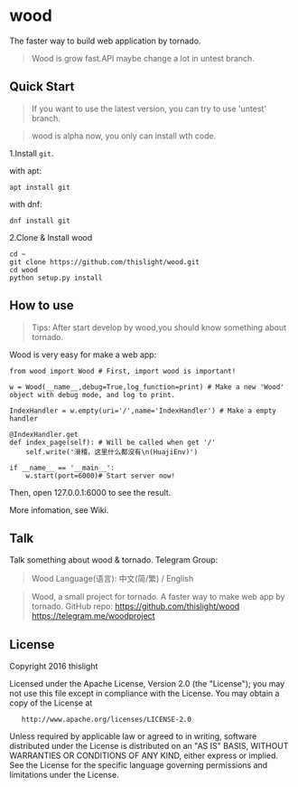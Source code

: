 # wood
The faster way to build web application by tornado.

>Wood is grow fast.API maybe change a lot in untest branch.

## Quick Start
>If you want to use the latest version, you can try to use 'untest' branch.

>wood is alpha now, you only can install wth code.

1.Install `git`.

with apt:
````
apt install git
````

with dnf:
````
dnf install git
````

2.Clone & Install wood
````
cd ~
git clone https://github.com/thislight/wood.git
cd wood
python setup.py install
````

## How to use
>Tips: After start develop by wood,you should know something about tornado.

Wood is very easy for make a web app:

````
from wood import Wood # First, import wood is important!

w = Wood(__name__,debug=True,log_function=print) # Make a new 'Wood' object with debug mode, and log to print.

IndexHandler = w.empty(uri='/',name='IndexHandler') # Make a empty handler

@IndexHandler.get
def index_page(self): # Will be called when get '/'
    self.write('滑稽，这里什么都没有\n(HuajiEnv)')

if __name__ == '__main__':
    w.start(port=6000)# Start server now!
````

Then, open 127.0.0.1:6000 to see the result.

More infomation, see Wiki.

## Talk
Talk something about wood & tornado.
Telegram Group:
>Wood
Language(语言): 中文(简/繁) / English

>Wood, a small project for tornado.
A faster way to make web app by tornado.
GitHub repo: https://github.com/thislight/wood
https://telegram.me/woodproject

## License
Copyright 2016 thislight

   Licensed under the Apache License, Version 2.0 (the "License");
   you may not use this file except in compliance with the License.
   You may obtain a copy of the License at

       http://www.apache.org/licenses/LICENSE-2.0

   Unless required by applicable law or agreed to in writing, software
   distributed under the License is distributed on an "AS IS" BASIS,
   WITHOUT WARRANTIES OR CONDITIONS OF ANY KIND, either express or implied.
   See the License for the specific language governing permissions and
   limitations under the License.